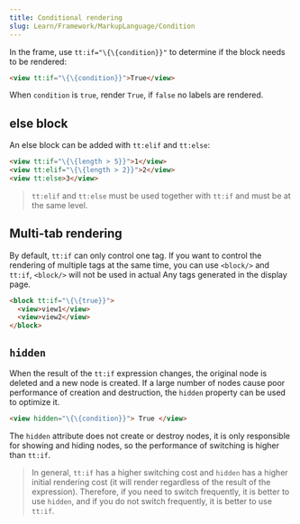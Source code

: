 ```yaml
---
title: Conditional rendering
slug: Learn/Framework/MarkupLanguage/Condition
---
```

In the frame, use `tt:if="\{\{condition}}"` to determine if the block needs to be rendered:

```html
<view tt:if="\{\{condition}}">True</view>
````

When `condition` is `true`, render `True`, if `false` no labels are rendered.

## else block

An else block can be added with `tt:elif` and `tt:else`:

```html
<view tt:if="\{\{length > 5}}">1</view>
<view tt:elif="\{\{length > 2}}">2</view>
<view tt:else>3</view>
````

> `tt:elif` and `tt:else` must be used together with `tt:if` and must be at the same level.

## Multi-tab rendering

By default, `tt:if` can only control one tag. If you want to control the rendering of multiple tags at the same time, you can use `<block/>` and `tt:if`, `<block/>` will not be used in actual Any tags generated in the display page.

```html
<block tt:if="\{\{true}}">
  <view>view1</view>
  <view>view2</view>
</block>
````

## `hidden`

When the result of the `tt:if` expression changes, the original node is deleted and a new node is created. If a large number of nodes cause poor performance of creation and destruction, the `hidden` property can be used to optimize it.

```html
<view hidden="\{\{condition}}"> True </view>
````

The `hidden` attribute does not create or destroy nodes, it is only responsible for showing and hiding nodes, so the performance of switching is higher than `tt:if`.

> In general, `tt:if` has a higher switching cost and `hidden` has a higher initial rendering cost (it will render regardless of the result of the expression). Therefore, if you need to switch frequently, it is better to use `hidden`, and if you do not switch frequently, it is better to use `tt:if`.
